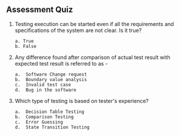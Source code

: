 ## Assessment Quiz

1.	Testing execution can be started even if all the requirements and specifications of the system are not clear. Is it true?

        a. True
        b. False

2. 	Any difference found after comparison of actual test result with expected test result is referred to as - 

        a.  Software Change request
        b.	Boundary value analysis
        c.	Invalid test case
        d.	Bug in the software

3.	Which type of testing is based on tester's experience?

        a.	Decision Table Testing
        b.	Comparison Testing
        c.	Error Guessing
        d.	State Transition Testing